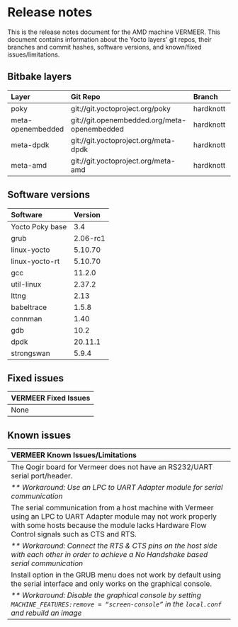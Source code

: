# Release notes

This is the release notes document for the AMD machine VERMEER. This document
contains information about the Yocto layers' git repos, their branches
and commit hashes, software versions, and known/fixed issues/limitations.

## Bitbake layers
| Layer             | Git Repo                                     | Branch    | Commit Hash/Tag                          |
|:------------------|:---------------------------------------------|:----------|:-----------------------------------------|
| poky              | git://git.yoctoproject.org/poky              | hardknott | tags/yocto-3.4                           |
| meta-openembedded | git://git.openembedded.org/meta-openembedded | hardknott | 9a0caf5b09e14a28a54c3f8524d97530aeb8152c |
| meta-dpdk         | git://git.yoctoproject.org/meta-dpdk         | hardknott | 6c1b9b6cfe495ed5e62e1d2b8f75f24a790ee696 |
| meta-amd          | git://git.yoctoproject.org/meta-amd          | hardknott | tags/yocto-3.4                           |

## Software versions
| Software        | Version  |
|:----------------|:---------|
| Yocto Poky base | 3.4      |
| grub            | 2.06-rc1 |
| linux-yocto     | 5.10.70  |
| linux-yocto-rt  | 5.10.70  |
| gcc             | 11.2.0   |
| util-linux      | 2.37.2   |
| lttng           | 2.13     |
| babeltrace      | 1.5.8    |
| connman         | 1.40     |
| gdb             | 10.2     |
| dpdk            | 20.11.1  |
| strongswan      | 5.9.4    |

## Fixed issues
| __VERMEER Fixed Issues__ |
|:-------------------------|
| None                     |

## Known issues
| __VERMEER Known Issues/Limitations__                                                                                                                                                                            |
|:----------------------------------------------------------------------------------------------------------------------------------------------------------------------------------------------------------------|
| The Qogir board for Vermeer does not have an RS232/UART serial port/header.                                                                                                                                     |
| _** Workaround: Use an LPC to UART Adapter module for serial communication_                                                                                                                                     |
| The serial communication from a host machine with Vermeer using an LPC to UART Adapter module may not work properly with some hosts because the module lacks Hardware Flow Control signals such as CTS and RTS. |
| _** Workaround: Connect the RTS & CTS pins on the host side with each other in order to achieve a No Handshake based serial communication_                                                                      |
| Install option in the GRUB menu does not work by default using the serial interface and only works on the graphical console.                                                                                    |
| _** Workaround: Disable the graphical console by setting `MACHINE_FEATURES:remove = “screen-console”` in the `local.conf` and rebuild an image_                                                                 |
